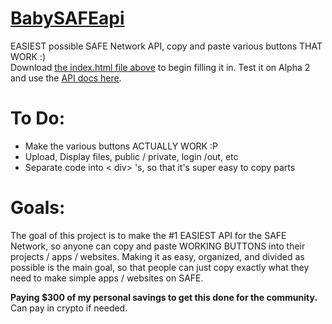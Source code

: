 # <a href="https://wgallo3.github.io/BabySAFEapi/">BabySAFEapi</a>
EASIEST possible SAFE Network API, copy and paste various buttons THAT WORK :)<br>
Download <a href="https://github.com/wgallo3/BabySAFEapi/blob/master/index.html">the index.html file above</a> to begin filling it in. Test it on Alpha 2 and use the <a href="http://docs.maidsafe.net/beaker-plugin-safe-app/">API docs here</a>.

# To Do:
 - Make the various buttons ACTUALLY WORK :P 
 - Upload, Display files, public / private, login /out, etc
 - Separate code into < div> 's, so that it's super easy to copy parts
 
# Goals:
The goal of this project is to make the #1 EASIEST API for the SAFE Network, so anyone can copy and paste WORKING BUTTONS into their projects / apps / websites. Making it as easy, organized, and divided as possible is the main goal, so that people can just copy exactly what they need to make simple apps / websites on SAFE.

**Paying $300 of my personal savings to get this done for the community.**
Can pay in crypto if needed.

